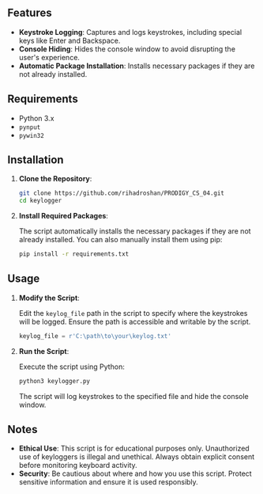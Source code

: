 ## Features

- **Keystroke Logging**: Captures and logs keystrokes, including special keys like Enter and Backspace.
- **Console Hiding**: Hides the console window to avoid disrupting the user's experience.
- **Automatic Package Installation**: Installs necessary packages if they are not already installed.

## Requirements

- Python 3.x
- `pynput`
- `pywin32`

## Installation

1. **Clone the Repository**:

    ```bash
    git clone https://github.com/rihadroshan/PRODIGY_CS_04.git
    cd keylogger
    ```

2. **Install Required Packages**:

    The script automatically installs the necessary packages if they are not already installed. You can also manually install them using pip:

    ```bash
    pip install -r requirements.txt
    
    ```

## Usage

1. **Modify the Script**:

    Edit the `keylog_file` path in the script to specify where the keystrokes will be logged. Ensure the path is accessible and writable by the script.

    ```python
    keylog_file = r'C:\path\to\your\keylog.txt'
    ```

2. **Run the Script**:

    Execute the script using Python:

    ```bash
    python3 keylogger.py
    ```

    The script will log keystrokes to the specified file and hide the console window.

## Notes

- **Ethical Use**: This script is for educational purposes only. Unauthorized use of keyloggers is illegal and unethical. Always obtain explicit consent before monitoring keyboard activity.
- **Security**: Be cautious about where and how you use this script. Protect sensitive information and ensure it is used responsibly.
